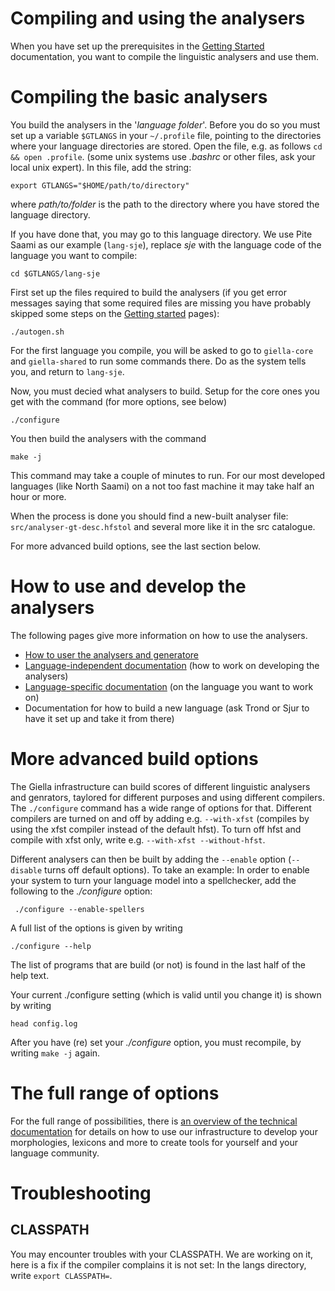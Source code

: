 # Compiling and using the analysers

When you have set up the prerequisites in the [Getting Started](GettingStarted.html) documentation,
you want to compile the linguistic analysers and use them.

# Compiling the basic analysers

You build the analysers in the '*language folder*'. Before you do so you must set up a variable `$GTLANGS` in your `~/.profile` file, pointing to the directories where your language directories are stored. Open the file, e.g. as follows `cd && open .profile`. (some unix systems use *.bashrc* or other files, ask your local unix expert). In this file, add the string:

```
export GTLANGS="$HOME/path/to/directory"
```

where *path/to/folder* is the path to the directory where you have stored the language directory.

If you have done that, you may go to this language directory. We use Pite Saami as our example (`lang-sje`), replace *sje* with the language code of the language you want to compile:

```
cd $GTLANGS/lang-sje
```

First set up the files required to build the analysers (if you get error messages saying that some required files are missing you have probably skipped some steps on the [Getting started](GettingStarted.html) pages):

```
./autogen.sh
```

For the first language you compile, you will be asked to go to `giella-core` and `giella-shared` to run some commands there. Do as the system tells you, and return to `lang-sje`.

Now, you must decied what analysers to build. Setup for the core ones you get with the command (for more options, see below)

```
./configure
```

You then build the analysers with the command

```
make -j
```

This command may take a couple of minutes to run. For our most developed languages (like North Saami) on a not too fast machine it may take half an hour or more.

When the process is done you should find a new-built analyser file: `src/analyser-gt-desc.hfstol` and several more like it in the src catalogue.

For more advanced build options, see the last section below.

# How to use and develop the analysers

The following pages give more information on how to use the analysers.

- [How to user the analysers and generatore](../tools/docu-sme-manual.html)
- [Language-independent documentation](../lang/common/index.html) (how to work on developing the analysers)
- [Language-specific documentation](lang/index.html) (on the language you want to work on)
- Documentation for how to build a new language (ask Trond or Sjur to have it set up and take it from there)

# More advanced build options

The Giella infrastructure can build scores of different linguistic analysers and genrators, taylored for different purposes and using different compilers. The `./configure` command has a wide range of options for that. Different compilers are turned on and off by adding e.g. `--with-xfst` (compiles by using the xfst compiler instead of the default hfst). To turn off hfst and compile with xfst only, write e.g. `--with-xfst --without-hfst`.

Different analysers can then be built by adding the `--enable` option (`--disable` turns off default options). To take an example: In order to enable your system to turn your language model into a spellchecker, add the following to the *./configure* option:

```
 ./configure --enable-spellers
 ```

 A full list of the options is given by writing

 ```
 ./configure --help
 ```

The list of programs that are build (or not) is found in the last half of the help text.

 Your current ./configure setting (which is valid until you change it) is shown by writing

 ```
 head config.log
 ```

After you have (re) set your *./configure* option, you must recompile, by writing `make -j` again.

# The full range of options

For the full range of possibilities, there is
[an overview of the technical documentation](Infrastructure.md) for details on how to use our infrastructure to develop your morphologies, lexicons and more to create tools for yourself and your language community.

# Troubleshooting

## CLASSPATH

You may encounter troubles with your CLASSPATH. We are working on it,
here is a fix if the compiler complains it is not set:
In the langs directory, write `export CLASSPATH=`.
